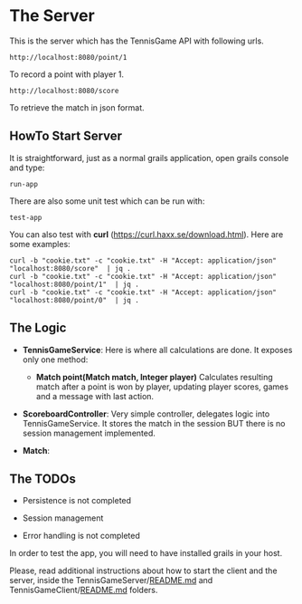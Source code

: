 # The Server

This is the server which has the TennisGame API with following urls.

    http://localhost:8080/point/1
    
To record a point with player 1.
    
    http://localhost:8080/score

To retrieve the match in json format.

## HowTo Start Server

It is straightforward, just as a normal grails application, open grails console and type:

    run-app
    
There are also some unit test which can be run with:

    test-app
    
You can also test with __curl__ (https://curl.haxx.se/download.html). Here are some examples:

    curl -b "cookie.txt" -c "cookie.txt" -H "Accept: application/json" "localhost:8080/score"  | jq .
    curl -b "cookie.txt" -c "cookie.txt" -H "Accept: application/json" "localhost:8080/point/1"  | jq .
    curl -b "cookie.txt" -c "cookie.txt" -H "Accept: application/json" "localhost:8080/point/0"  | jq .
    
## The Logic

* **TennisGameService**: Here is where all calculations are done. It exposes only one method:

    *  **Match point(Match match, Integer player)** Calculates resulting match after a point is won by player, updating player scores, games and a message with last action.

* **ScoreboardController**: Very simple controller, delegates logic into TennisGameService. 
It stores the match in the session BUT there is no session management implemented. 

* **Match**:
        
## The TODOs

* Persistence is not completed

* Session management

* Error handling is not completed

<!--
    http-server -c-1 -o --cors
--->

In order to test the app, you will need to have installed grails in your host. 

Please, read additional instructions about how to start the client and the server, inside the TennisGameServer/[README.md](https://github.com/mean-develpr/TennisGame/blob/master/TennisGameServer/README.md) and TennisGameClient/[README.md](https://github.com/mean-develpr/TennisGame/blob/master/TennisGameClient/README.md) folders.
